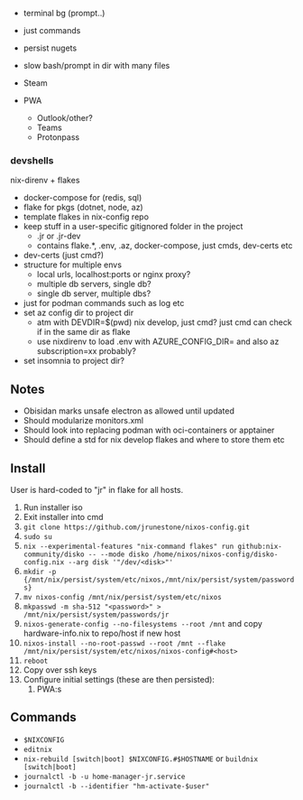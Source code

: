 * terminal bg (prompt..)
* just commands
* persist nugets
* slow bash/prompt in dir with many files


* Steam
* PWA
    * Outlook/other?
    * Teams
    * Protonpass

### devshells
nix-direnv + flakes
* docker-compose for (redis, sql)
* flake for pkgs (dotnet, node, az)
* template flakes in nix-config repo
* keep stuff in a user-specific gitignored folder in the project
  * .jr or .jr-dev
  * contains flake.*, .env, .az, docker-compose, just cmds, dev-certs etc
* dev-certs (just cmd?)
* structure for multiple envs
  * local urls, localhost:ports or nginx proxy?
  * multiple db servers, single db?
  * single db server, multiple dbs?
* just for podman commands such as log etc
* set az config dir to project dir
  * atm with DEVDIR=$(pwd) nix develop, just cmd? just cmd can check if in the same dir as flake
  * use nixdirenv to load .env with AZURE_CONFIG_DIR= and also az subscription=xx probably?
* set insomnia to project dir?

## Notes
* Obisidan marks unsafe electron as allowed until updated
* Should modularize monitors.xml
* Should look into replacing podman with oci-containers or apptainer
* Should define a std for nix develop flakes and where to store them etc

## Install
User is hard-coded to "jr" in flake for all hosts.

1. Run installer iso
2. Exit installer into cmd
3. `git clone https://github.com/jrunestone/nixos-config.git`
4. `sudo su`
5. `nix --experimental-features "nix-command flakes" run github:nix-community/disko -- --mode disko /home/nixos/nixos-config/disko-config.nix --arg disk '"/dev/<disk>"'`
6. `mkdir -p {/mnt/nix/persist/system/etc/nixos,/mnt/nix/persist/system/passwords}`
7. `mv nixos-config /mnt/nix/persist/system/etc/nixos`
8. `mkpasswd -m sha-512 "<password>" > /mnt/nix/persist/system/passwords/jr`
9. `nixos-generate-config --no-filesystems --root /mnt` and copy hardware-info.nix to repo/host if new host
10. `nixos-install --no-root-passwd --root /mnt --flake /mnt/nix/persist/system/etc/nixos/nixos-config#<host>`
11. `reboot`
12. Copy over ssh keys
13. Configure initial settings (these are then persisted):
    1. PWA:s

## Commands
* `$NIXCONFIG`
* `editnix`
* `nix-rebuild [switch|boot] $NIXCONFIG.#$HOSTNAME` or `buildnix [switch|boot]`
* `journalctl -b -u home-manager-jr.service`
* `journalctl -b --identifier "hm-activate-$user"`
